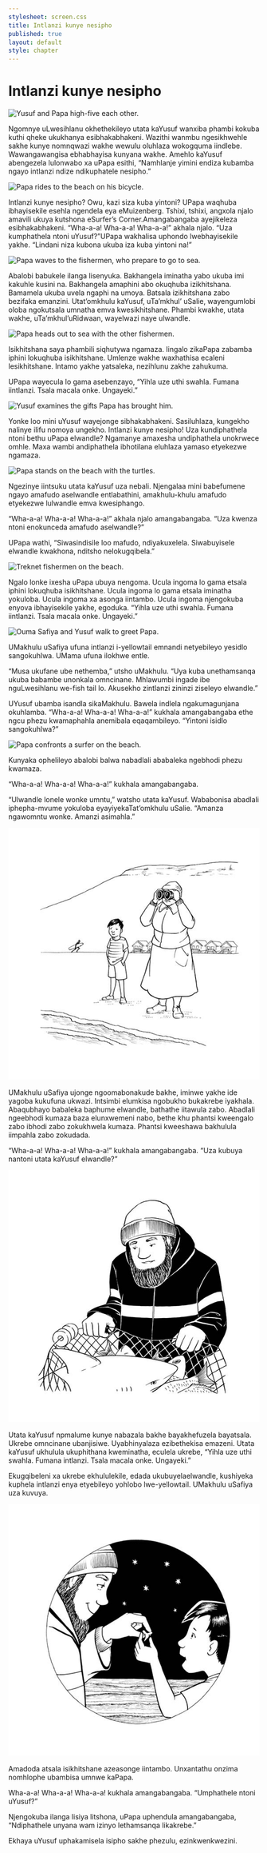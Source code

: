 ```yaml
---
stylesheet: screen.css
title: Intlanzi kunye nesipho
published: true
layout: default
style: chapter
---
```


# Intlanzi kunye nesipho

![Yusuf and Papa high-five each other.](images/1.jpg)

Ngomnye uLwesihlanu okhethekileyo utata kaYusuf wanxiba phambi kokuba kuthi qheke ukukhanya esibhakabhakeni. Wazithi wanmbu ngesikhwehle sakhe kunye nomnqwazi wakhe wewulu oluhlaza wokogquma iindlebe. Wawangawangisa ebhabhayisa kunyana wakhe. Amehlo kaYusuf abengezela lulonwabo xa uPapa esithi, “Namhlanje yimini endiza kubamba ngayo intlanzi ndize ndikuphatele nesipho.”

![Papa rides to the beach on his bicycle.](images/2.jpg)

Intlanzi kunye nesipho? Owu, kazi siza kuba yintoni? UPapa waqhuba ibhayisekile esehla ngendela eya eMuizenberg. Tshixi, tshixi, angxola njalo amavili ukuya kutshona eSurfer’s Corner.Amangabangaba ayejikeleza esibhakabhakeni. “Wha-a-a! Wha-a-a! Wha-a-a!” akhala njalo. “Uza kumphathela ntoni uYusuf?”UPapa wakhalisa uphondo lwebhayisekile yakhe. “Lindani niza kubona ukuba iza kuba yintoni na!”

![Papa waves to the fishermen, who prepare to go to sea.](images/3.jpg)

Abalobi babukele ilanga lisenyuka. Bakhangela iminatha yabo ukuba imi kakuhle kusini na. Bakhangela amaphini abo okuqhuba izikhitshana. Bamamela ukuba uvela ngaphi na umoya. Batsala izikhitshana zabo bezifaka emanzini. Utat’omkhulu kaYusuf, uTa’mkhul’ uSalie, wayengumlobi oloba ngokutsala umnatha emva kwesikhitshane. Phambi kwakhe, utata wakhe, uTa’mkhul’uRidwaan, wayelwazi naye ulwandle. 

![Papa heads out to sea with the other fishermen.](images/4.jpg)

Isikhitshana saya phambili siqhutywa ngamaza. Iingalo zikaPapa zabamba iphini lokuqhuba isikhitshane. Umlenze wakhe waxhathisa ecaleni lesikhitshane. Intamo yakhe yatsaleka, nezihlunu zakhe zahukuma.

UPapa wayecula lo gama asebenzayo, “Yihla uze uthi swahla. Fumana iintlanzi. Tsala macala onke. Ungayeki.”

![Yusuf examines the gifts Papa has brought him.](images/5.jpg)

Yonke loo mini uYusuf wayejonge sibhakabhakeni. Sasiluhlaza, kungekho nalinye ilifu nomoya ungekho. Intlanzi kunye nesipho! Uza kundiphathela ntoni bethu uPapa elwandle? Ngamanye amaxesha undiphathela unokrwece omhle. Maxa wambi andiphathela ibhotilana eluhlaza yamaso etyekezwe ngamaza.

![Papa stands on the beach with the turtles.](images/6.jpg)

Ngezinye iintsuku utata kaYusuf uza nebali. Njengalaa mini babefumene ngayo amafudo aselwandle entlabathini, amakhulu-khulu amafudo etyekezwe lulwandle emva kwesiphango.

“Wha-a-a! Wha-a-a! Wha-a-a!” akhala njalo amangabangaba. “Uza kwenza ntoni enokunceda amafudo aselwandle?”

UPapa wathi, “Siwasindisile loo mafudo, ndiyakuxelela. Siwabuyisele elwandle kwakhona, nditsho nelokugqibela.”

![Treknet fishermen on the beach.](images/7.jpg)

Ngalo lonke ixesha uPapa ubuya nengoma. Ucula ingoma lo gama etsala iphini lokuqhuba isikhitshane. Ucula ingoma lo gama etsala iminatha yokuloba. Ucula ingoma xa asonga iintambo. Ucula ingoma njengokuba enyova ibhayisekile yakhe, egoduka. “Yihla uze uthi swahla. Fumana iintlanzi. Tsala macala onke. Ungayeki.”

![Ouma Safiya and Yusuf walk to greet Papa.](images/8.jpg)

UMakhulu uSafiya ufuna intlanzi i-yellowtail emnandi netyebileyo yesidlo sangokuhlwa. UMama ufuna ilokhwe entle.

“Musa ukufane ube nethemba,” utsho uMakhulu. “Uya kuba unethamsanqa ukuba babambe unonkala omncinane. Mhlawumbi ingade ibe nguLwesihlanu we-fish tail lo. Akusekho zintlanzi zininzi ziseleyo elwandle.”

UYusuf ubamba isandla sikaMakhulu. Bawela indlela ngakumagunjana okuhlamba. “Wha-a-a! Wha-a-a! Wha-a-a!” kukhala amangabangaba ethe ngcu phezu kwamaphahla anemibala eqaqambileyo. “Yintoni isidlo sangokuhlwa?”

![Papa confronts a surfer on the beach.](images/9.jpg)

Kunyaka ophelileyo abalobi balwa nabadlali ababaleka ngebhodi phezu kwamaza.

“Wha-a-a! Wha-a-a! Wha-a-a!” kukhala amangabangaba. 

“Ulwandle lonele wonke umntu,” watsho utata kaYusuf. Wababonisa abadlali iphepha-mvume yokuloba eyayiyekaTat’omkhulu uSalie. “Amanza ngawomntu wonke. Amanzi asimahla.”


![Ouma Safiya and Yusuf wait for Papa on the beach. Ouma Safiya looks through her binoculars.](images/10.jpg)

UMakhulu uSafiya ujonge ngoomabonakude bakhe, iminwe yakhe ide yagoba kukufuna ukwazi. Intsimbi elumkisa ngobukho bukakrebe iyakhala. Abaqubhayo babaleka baphume elwandle, bathathe iitawula zabo. Abadlali ngeebhodi kumaza baza elunxwemeni nabo, bethe khu phantsi kweengalo zabo ibhodi zabo zokukhwela kumaza. Phantsi kweeshawa bakhulula iimpahla zabo zokudada. 

“Wha-a-a! Wha-a-a! Wha-a-a!” kukhala amangabangaba. “Uza kubuya nantoni utata kaYusuf elwandle?”

![Papa finds a shark in the net.](images/11.jpg)

Utata kaYusuf npmalume kunye nabazala bakhe bayakhefuzela bayatsala. Ukrebe omncinane ubanjisiwe. Uyabhinyalaza ezibethekisa emazeni. Utata kaYusuf ukhulula ukuphithana kweminatha, eculela ukrebe, “Yihla uze uthi swahla. Fumana intlanzi. Tsala macala onke. Ungayeki.”

Ekugqibeleni xa ukrebe ekhululekile, edada ukubuyelaelwandle, kushiyeka kuphela intlanzi enya etyebileyo yohlobo lwe-yellowtail. UMakhulu uSafiya uza kuvuya.

![Papa's gift to Yusuf is a shark's tooth.](images/12.jpg)

Amadoda atsala isikhitshane azeasonge iintambo. Unxantathu onzima nomhlophe ubambisa umnwe kaPapa.

Wha-a-a! Wha-a-a! Wha-a-a! kukhala amangabangaba. “Umphathele ntoni uYusuf?”

Njengokuba ilanga lisiya litshona, uPapa uphendula amangabangaba, “Ndiphathele unyana wam izinyo lethamsanqa likakrebe.”

Ekhaya uYusuf uphakamisela isipho sakhe phezulu, ezinkwenkwezini.
